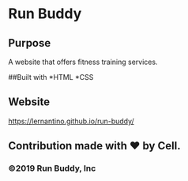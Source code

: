 # Run Buddy 

## Purpose 
A website that offers fitness training services.

##Built with 
*HTML
*CSS

## Website
https://lernantino.github.io/run-buddy/

## Contribution made with ❤ by Cell.

### ©️2019 Run Buddy, Inc 
